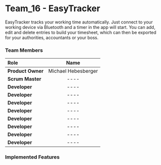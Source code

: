 # Team_16 - EasyTracker

EasyTracker tracks your working time automatically. Just connect to your working device via Bluetooth and a timer in the app will start.
You can add, edit and delete entries to build your timesheet, which can then be exported for your authorities, accountants or your boss.

### Team Members

| Role              | Name                | 
| :---              | :----:              |
| **Product Owner** | Michael Hebesberger |
| **Scrum Master**  | ----                |
| **Developer**     | ----                |
| **Developer**     | ----                |
| **Developer**     | ----                |
| **Developer**     | ----                |
| **Developer**     | ----                |
| **Developer**     | ----                |
| **Developer**     | ----                |
| **Developer**     | ----                |

### Implemented Features
